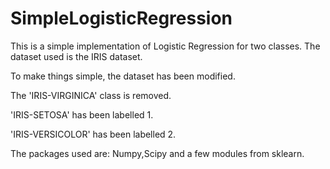# SimpleLogisticRegression
This is a simple implementation of Logistic Regression for two classes. The dataset used is the IRIS dataset.

To make things simple, the dataset has been modified.

The 'IRIS-VIRGINICA' class is removed.

'IRIS-SETOSA' has been labelled 1.

'IRIS-VERSICOLOR' has been labelled 2.

The packages used are: Numpy,Scipy and a few modules from sklearn.
